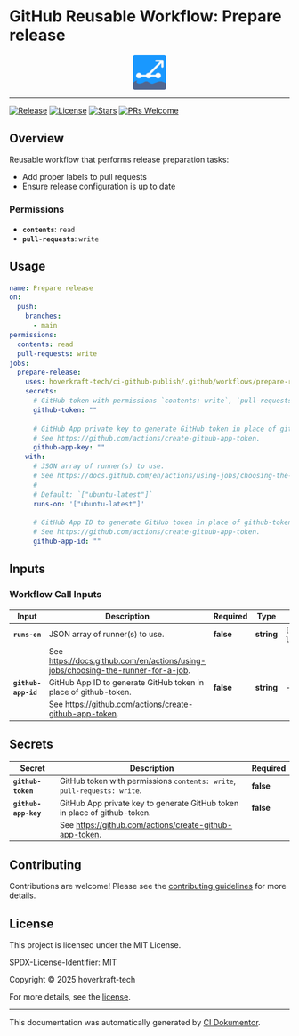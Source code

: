 <!-- header:start -->

# GitHub Reusable Workflow: Prepare release

<div align="center">
  <img src="../logo.svg" width="60px" align="center" alt="Prepare release" />
</div>

---

<!-- header:end -->

<!-- badges:start -->

[![Release](https://img.shields.io/github/v/release/hoverkraft-tech/ci-github-publish)](https://github.com/hoverkraft-tech/ci-github-publish/releases)
[![License](https://img.shields.io/github/license/hoverkraft-tech/ci-github-publish)](http://choosealicense.com/licenses/mit/)
[![Stars](https://img.shields.io/github/stars/hoverkraft-tech/ci-github-publish?style=social)](https://img.shields.io/github/stars/hoverkraft-tech/ci-github-publish?style=social)
[![PRs Welcome](https://img.shields.io/badge/PRs-welcome-brightgreen.svg)](https://github.com/hoverkraft-tech/ci-github-publish/blob/main/CONTRIBUTING.md)

<!-- badges:end -->

<!--
// jscpd:ignore-start
-->

<!-- overview:start -->

## Overview

Reusable workflow that performs release preparation tasks:

- Add proper labels to pull requests
- Ensure release configuration is up to date

### Permissions

- **`contents`**: `read`
- **`pull-requests`**: `write`

<!-- overview:end -->

<!-- usage:start -->

## Usage

```yaml
name: Prepare release
on:
  push:
    branches:
      - main
permissions:
  contents: read
  pull-requests: write
jobs:
  prepare-release:
    uses: hoverkraft-tech/ci-github-publish/.github/workflows/prepare-release.yml@00adc3757296add499b60fd72a124b06974a100e # 0.10.1
    secrets:
      # GitHub token with permissions `contents: write`, `pull-requests: write`.
      github-token: ""

      # GitHub App private key to generate GitHub token in place of github-token.
      # See https://github.com/actions/create-github-app-token.
      github-app-key: ""
    with:
      # JSON array of runner(s) to use.
      # See https://docs.github.com/en/actions/using-jobs/choosing-the-runner-for-a-job.
      #
      # Default: `["ubuntu-latest"]`
      runs-on: '["ubuntu-latest"]'

      # GitHub App ID to generate GitHub token in place of github-token.
      # See https://github.com/actions/create-github-app-token.
      github-app-id: ""
```

<!-- usage:end -->

<!-- inputs:start -->

## Inputs

### Workflow Call Inputs

| **Input**           | **Description**                                                                    | **Required** | **Type**   | **Default**         |
| ------------------- | ---------------------------------------------------------------------------------- | ------------ | ---------- | ------------------- |
| **`runs-on`**       | JSON array of runner(s) to use.                                                    | **false**    | **string** | `["ubuntu-latest"]` |
|                     | See <https://docs.github.com/en/actions/using-jobs/choosing-the-runner-for-a-job>. |              |            |                     |
| **`github-app-id`** | GitHub App ID to generate GitHub token in place of github-token.                   | **false**    | **string** | -                   |
|                     | See <https://github.com/actions/create-github-app-token>.                          |              |            |                     |

<!-- inputs:end -->

<!-- secrets:start -->

## Secrets

| **Secret**           | **Description**                                                           | **Required** |
| -------------------- | ------------------------------------------------------------------------- | ------------ |
| **`github-token`**   | GitHub token with permissions `contents: write`, `pull-requests: write`.  | **false**    |
| **`github-app-key`** | GitHub App private key to generate GitHub token in place of github-token. | **false**    |
|                      | See <https://github.com/actions/create-github-app-token>.                 |              |

<!-- secrets:end -->

<!-- outputs:start -->
<!-- outputs:end -->

<!-- examples:start -->
<!-- examples:end -->

<!-- contributing:start -->

## Contributing

Contributions are welcome! Please see the [contributing guidelines](https://github.com/hoverkraft-tech/ci-github-publish/blob/main/CONTRIBUTING.md) for more details.

<!-- contributing:end -->

<!-- security:start -->
<!-- security:end -->

<!-- license:start -->

## License

This project is licensed under the MIT License.

SPDX-License-Identifier: MIT

Copyright © 2025 hoverkraft-tech

For more details, see the [license](http://choosealicense.com/licenses/mit/).

<!-- license:end -->

<!-- generated:start -->

---

This documentation was automatically generated by [CI Dokumentor](https://github.com/hoverkraft-tech/ci-dokumentor).

<!-- generated:end -->

<!--
// jscpd:ignore-end
-->
